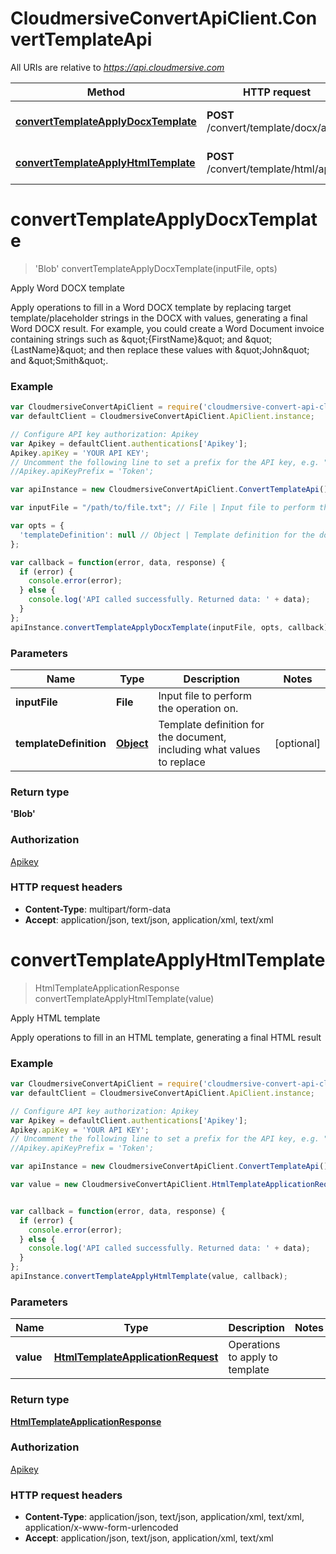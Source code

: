 # CloudmersiveConvertApiClient.ConvertTemplateApi

All URIs are relative to *https://api.cloudmersive.com*

Method | HTTP request | Description
------------- | ------------- | -------------
[**convertTemplateApplyDocxTemplate**](ConvertTemplateApi.md#convertTemplateApplyDocxTemplate) | **POST** /convert/template/docx/apply | Apply Word DOCX template
[**convertTemplateApplyHtmlTemplate**](ConvertTemplateApi.md#convertTemplateApplyHtmlTemplate) | **POST** /convert/template/html/apply | Apply HTML template


<a name="convertTemplateApplyDocxTemplate"></a>
# **convertTemplateApplyDocxTemplate**
> &#39;Blob&#39; convertTemplateApplyDocxTemplate(inputFile, opts)

Apply Word DOCX template

Apply operations to fill in a Word DOCX template by replacing target template/placeholder strings in the DOCX with values, generating a final Word DOCX result.  For example, you could create a Word Document invoice containing strings such as \&quot;{FirstName}\&quot; and \&quot;{LastName}\&quot; and then replace these values with \&quot;John\&quot; and \&quot;Smith\&quot;.

### Example
```javascript
var CloudmersiveConvertApiClient = require('cloudmersive-convert-api-client');
var defaultClient = CloudmersiveConvertApiClient.ApiClient.instance;

// Configure API key authorization: Apikey
var Apikey = defaultClient.authentications['Apikey'];
Apikey.apiKey = 'YOUR API KEY';
// Uncomment the following line to set a prefix for the API key, e.g. "Token" (defaults to null)
//Apikey.apiKeyPrefix = 'Token';

var apiInstance = new CloudmersiveConvertApiClient.ConvertTemplateApi();

var inputFile = "/path/to/file.txt"; // File | Input file to perform the operation on.

var opts = { 
  'templateDefinition': null // Object | Template definition for the document, including what values to replace
};

var callback = function(error, data, response) {
  if (error) {
    console.error(error);
  } else {
    console.log('API called successfully. Returned data: ' + data);
  }
};
apiInstance.convertTemplateApplyDocxTemplate(inputFile, opts, callback);
```

### Parameters

Name | Type | Description  | Notes
------------- | ------------- | ------------- | -------------
 **inputFile** | **File**| Input file to perform the operation on. | 
 **templateDefinition** | [**Object**](.md)| Template definition for the document, including what values to replace | [optional] 

### Return type

**&#39;Blob&#39;**

### Authorization

[Apikey](../README.md#Apikey)

### HTTP request headers

 - **Content-Type**: multipart/form-data
 - **Accept**: application/json, text/json, application/xml, text/xml

<a name="convertTemplateApplyHtmlTemplate"></a>
# **convertTemplateApplyHtmlTemplate**
> HtmlTemplateApplicationResponse convertTemplateApplyHtmlTemplate(value)

Apply HTML template

Apply operations to fill in an HTML template, generating a final HTML result

### Example
```javascript
var CloudmersiveConvertApiClient = require('cloudmersive-convert-api-client');
var defaultClient = CloudmersiveConvertApiClient.ApiClient.instance;

// Configure API key authorization: Apikey
var Apikey = defaultClient.authentications['Apikey'];
Apikey.apiKey = 'YOUR API KEY';
// Uncomment the following line to set a prefix for the API key, e.g. "Token" (defaults to null)
//Apikey.apiKeyPrefix = 'Token';

var apiInstance = new CloudmersiveConvertApiClient.ConvertTemplateApi();

var value = new CloudmersiveConvertApiClient.HtmlTemplateApplicationRequest(); // HtmlTemplateApplicationRequest | Operations to apply to template


var callback = function(error, data, response) {
  if (error) {
    console.error(error);
  } else {
    console.log('API called successfully. Returned data: ' + data);
  }
};
apiInstance.convertTemplateApplyHtmlTemplate(value, callback);
```

### Parameters

Name | Type | Description  | Notes
------------- | ------------- | ------------- | -------------
 **value** | [**HtmlTemplateApplicationRequest**](HtmlTemplateApplicationRequest.md)| Operations to apply to template | 

### Return type

[**HtmlTemplateApplicationResponse**](HtmlTemplateApplicationResponse.md)

### Authorization

[Apikey](../README.md#Apikey)

### HTTP request headers

 - **Content-Type**: application/json, text/json, application/xml, text/xml, application/x-www-form-urlencoded
 - **Accept**: application/json, text/json, application/xml, text/xml

